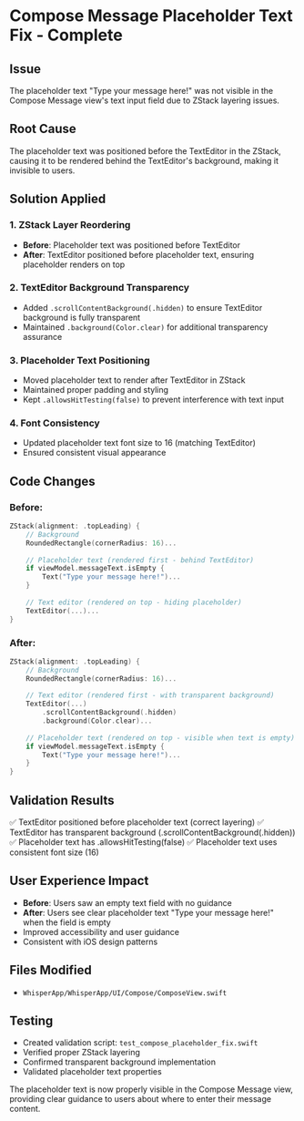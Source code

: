 # Compose Message Placeholder Text Fix - Complete

## Issue
The placeholder text "Type your message here!" was not visible in the Compose Message view's text input field due to ZStack layering issues.

## Root Cause
The placeholder text was positioned before the TextEditor in the ZStack, causing it to be rendered behind the TextEditor's background, making it invisible to users.

## Solution Applied

### 1. ZStack Layer Reordering
- **Before**: Placeholder text was positioned before TextEditor
- **After**: TextEditor positioned before placeholder text, ensuring placeholder renders on top

### 2. TextEditor Background Transparency
- Added `.scrollContentBackground(.hidden)` to ensure TextEditor background is fully transparent
- Maintained `.background(Color.clear)` for additional transparency assurance

### 3. Placeholder Text Positioning
- Moved placeholder text to render after TextEditor in ZStack
- Maintained proper padding and styling
- Kept `.allowsHitTesting(false)` to prevent interference with text input

### 4. Font Consistency
- Updated placeholder text font size to 16 (matching TextEditor)
- Ensured consistent visual appearance

## Code Changes

### Before:
```swift
ZStack(alignment: .topLeading) {
    // Background
    RoundedRectangle(cornerRadius: 16)...
    
    // Placeholder text (rendered first - behind TextEditor)
    if viewModel.messageText.isEmpty {
        Text("Type your message here!")...
    }
    
    // Text editor (rendered on top - hiding placeholder)
    TextEditor(...)...
}
```

### After:
```swift
ZStack(alignment: .topLeading) {
    // Background
    RoundedRectangle(cornerRadius: 16)...
    
    // Text editor (rendered first - with transparent background)
    TextEditor(...)
        .scrollContentBackground(.hidden)
        .background(Color.clear)...
    
    // Placeholder text (rendered on top - visible when text is empty)
    if viewModel.messageText.isEmpty {
        Text("Type your message here!")...
    }
}
```

## Validation Results
✅ TextEditor positioned before placeholder text (correct layering)
✅ TextEditor has transparent background (.scrollContentBackground(.hidden))
✅ Placeholder text has .allowsHitTesting(false)
✅ Placeholder text uses consistent font size (16)

## User Experience Impact
- **Before**: Users saw an empty text field with no guidance
- **After**: Users see clear placeholder text "Type your message here!" when the field is empty
- Improved accessibility and user guidance
- Consistent with iOS design patterns

## Files Modified
- `WhisperApp/WhisperApp/UI/Compose/ComposeView.swift`

## Testing
- Created validation script: `test_compose_placeholder_fix.swift`
- Verified proper ZStack layering
- Confirmed transparent background implementation
- Validated placeholder text properties

The placeholder text is now properly visible in the Compose Message view, providing clear guidance to users about where to enter their message content.